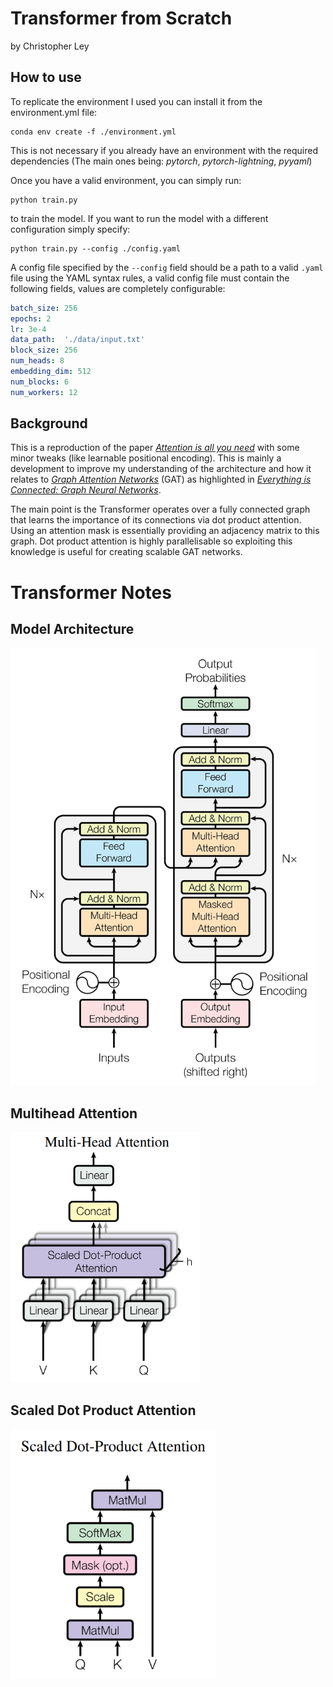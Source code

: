 Transformer from Scratch
========================
by Christopher Ley 

How to use
----------
To replicate the environment I used you can install it from the environment.yml file:
~~~console
conda env create -f ./environment.yml
~~~
This is not necessary if you already have an environment with the required dependencies 
(The main ones being: _pytorch_, _pytorch-lightning_, _pyyaml_) 

Once you have a valid environment, you can simply run: 
~~~console
python train.py
~~~
to train the model. If you want to run the model with a different configuration simply specify:
~~~console
python train.py --config ./config.yaml
~~~
A config file specified by the `--config` field should be a path to a valid `.yaml` file using the YAML syntax rules, 
a valid config file must contain the following fields, values are completely configurable:
~~~yaml
batch_size: 256
epochs: 2
lr: 3e-4
data_path:  './data/input.txt'
block_size: 256
num_heads: 8
embedding_dim: 512
num_blocks: 6
num_workers: 12
~~~

Background
----------
This is a reproduction of the paper [_Attention is all you need_](https://arxiv.org/abs/1706.03762) with some minor 
tweaks (like learnable positional encoding). This is mainly a development to improve my understanding of the 
architecture and how it relates to [_Graph Attention Networks_](https://arxiv.org/abs/1710.10903) (GAT) as highlighted in 
[_Everything is Connected: Graph Neural Networks_](https://arxiv.org/abs/2301.08210). 

The main point is the Transformer 
operates over a fully connected graph that learns the importance of its connections via dot product attention. Using an
attention mask is essentially providing an adjacency matrix to this graph. Dot product attention is highly 
parallelisable so exploiting this knowledge is useful for creating scalable GAT networks.

Transformer Notes
=================
Model Architecture
------------------
<img src="./static/model_architecture.png" height="700" title="Model Architecture" alt="A diagram of one block of the transformer">

Multihead Attention
-------------------

<img src="./static/multihead_attention.png" height="400" title="Model Architecture" alt="A diagram of one block of the transformer">

Scaled Dot Product Attention
----------------------------

<img src="./static/scaled_dot_product_attention.png" height="400" title="Model Architecture" alt="A diagram of one block of the transformer">
